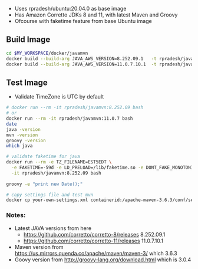 * Uses rpradesh/ubuntu:20.04.0 as base image  
* Has Amazon Corretto JDKs 8 and 11, with latest Maven and Groovy
* Ofcourse with faketime feature from base Ubuntu image

## Build Image
```bash
cd $MY_WORKSPACE/docker/javamvn
docker build --build-arg JAVA_AWS_VERSION=8.252.09.1   -t rpradesh/javamvn:8.252.09  .
docker build --build-arg JAVA_AWS_VERSION=11.0.7.10.1  -t rpradesh/javamvn:11.0.7 .
```

## Test Image
* Validate TimeZone is UTC by default
```bash
# docker run --rm -it rpradesh/javamvn:8.252.09 bash
# or 
docker run --rm -it rpradesh/javamvn:11.0.7 bash
date
java -version
mvn -version
groovy -version
which java

# validate faketime for java
docker run --rm -e TZ_FILENAME=EST5EDT \
  -e FAKETIME=-59d -e LD_PRELOAD=/lib/faketime.so -e DONT_FAKE_MONOTONIC=1 \
  -it rpradesh/javamvn:8.252.09 bash
  
groovy -e "print new Date();"

# copy settings file and test mvn
docker cp your-own-settings.xml containerid:/apache-maven-3.6.3/conf/settings.xml
```

### Notes:
* Latest JAVA versions from here
  - https://github.com/corretto/corretto-8/releases  8.252.09.1
  - https://github.com/corretto/corretto-11/releases 11.0.7.10.1
* Maven version from https://us.mirrors.quenda.co/apache/maven/maven-3/ which 3.6.3
* Goovy version from http://groovy-lang.org/download.html which is 3.0.4

